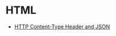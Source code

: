 # HTML

- [HTTP Content-Type Header and JSON](https://stackoverflow.com/questions/20620300/http-content-type-header-and-json)